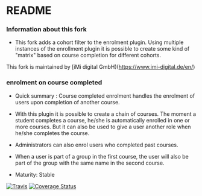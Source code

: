 # README #

### Information about this fork

* This fork adds a cohort filter to the enrolment plugin. Using multiple instances of the enrollment plugin it is possible to create some kind of "matrix" based on course completion for different cohorts.

This fork is maintained by [iMi digital GmbH)(https://www.imi-digital.de/en/)

### enrolment on course completed

* Quick summary : Course completed enrolment handles the enrolment of users upon completion of another course.
* With this plugin it is possible to create a chain of courses.  The moment a student completes a course, he/she
  is automatically enrolled in one or more courses. But it can also be used to give a user another role when he/she
  completes the course.
* Administrators can also enrol users who completed past courses.
* When a user is part of a group in the first course, the user will also be part of the group with the same name in the second course.

* Maturity: Stable

[![Travis](https://travis-ci.com/ewallah/moodle-enrol_coursecompleted.svg?branch=master)](https://travis-ci.com/ewallah/moodle-enrol_coursecompleted)
[![Coverage Status](https://coveralls.io/repos/github/ewallah/moodle-enrol_coursecompleted/badge.svg?branch=master)](https://coveralls.io/github/ewallah/moodle-enrol_coursecompleted?branch=master)
